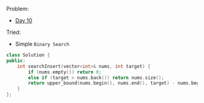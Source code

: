 Problem: 
   - [Day 10](https://leetcode.com/explore/challenge/card/june-leetcoding-challenge/540/week-2-june-8th-june-14th/3356/)

Tried: 
   - Simple `Binary Search`


```c++
class Solution {
public:
    int searchInsert(vector<int>& nums, int target) {
        if (nums.empty()) return 0;
        else if (target > nums.back()) return nums.size();
        return upper_bound(nums.begin(), nums.end(), target) - nums.begin() - binary_search(nums.begin(), nums.end(), target);
    }
};
```